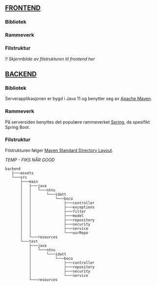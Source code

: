 ## [FRONTEND](https://gitlab.stud.idi.ntnu.no/idatt2106_2022_08/frontend)
### Bibliotek

### Rammeverk

### Filstruktur

_!! Skjermbilde av filstrukturen til frontend her_

## [BACKEND](https://gitlab.stud.idi.ntnu.no/idatt2106_2022_08/backend)

### Bibliotek
Serverapplikasjonen er bygd i Java 11 og benytter seg av [Apache Maven](https://maven.apache.org/).

### Rammeverk
På serversiden benyttes det populære rammeverket [Spring](https://spring.io/), da spesifikt Spring Boot. 

### Filstruktur
Filstrukturen følger [Maven Standard Directory Layout](https://maven.apache.org/guides/introduction/introduction-to-the-standard-directory-layout.html).

_TEMP - FIKS NÅR GOOD_

```
backend
   ├───assets
   └───src
       ├───main
       │   ├───java
       │   │   └───ntnu
       │   │       └───idatt
       │   │           └───boco
       │   │               ├───controller
       │   │               ├───exceptions
       │   │               ├───filter
       │   │               ├───model
       │   │               ├───repository
       │   │               ├───security
       │   │               ├───service
       │   │               └───usrRepo
       │   └───resources
       └───test
           ├───java
           │   └───ntnu
           │       └───idatt
           │           └───boco
           │               ├───controller
           │               ├───repository
           │               ├───security
           │               └───service
           └───resources
```
